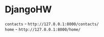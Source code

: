 # DjangoHW
`contacts` - `http://127.0.0.1:8000/contacts/`<br>
`home` - `http://127.0.0.1:8000/home/`
